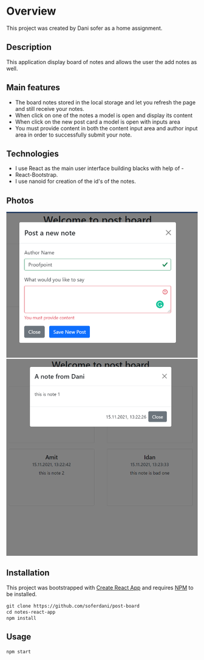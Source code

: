 # Overview

This project was created by Dani sofer as a home assignment.

## Description
This application display board of notes and allows the user the add notes as well. 

## Main features 
* The board notes stored in the local storage and let you refresh the page and still receive your notes.
* When click on one of the notes a model is open and display its content 
* When click on the new post card a model is open with inputs area 
* You must provide content in both the content input area and author input area in order to successfully submit your note. 

## Technologies
* I use React as the main user interface building blacks with help of -
*  React-Bootstrap.
* I use nanoid for creation of the id's of the notes. 


## Photos
![post new note](./src/assets/first.png)
![note modal](src/assets/second.png)

## Installation
This project was bootstrapped with [Create React App](https://github.com/facebookincubator/create-react-app)
and requires [NPM](https://docs.npmjs.com/) to be installed.

    git clone https://github.com/soferdani/post-board
    cd notes-react-app
    npm install

## Usage
    npm start